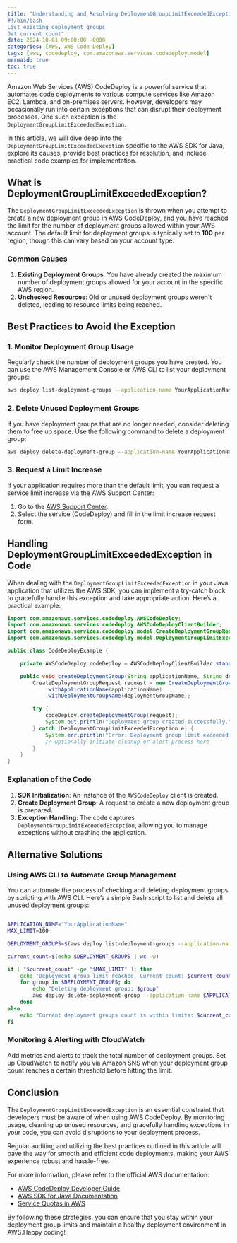 ```yaml
---
title: "Understanding and Resolving DeploymentGroupLimitExceededException in AWS CodeDeploy
#!/bin/bash
List existing deployment groups
Get current count"
date: 2024-10-01 09:00:00 -0000
categories: [AWS, AWS Code Deploy]
tags: [aws, codedeploy, com.amazonaws.services.codedeploy.model]
mermaid: true
toc: true
---
```



Amazon Web Services (AWS) CodeDeploy is a powerful service that automates code deployments to various compute services like Amazon EC2, Lambda, and on-premises servers. However, developers may occasionally run into certain exceptions that can disrupt their deployment processes. One such exception is the `DeploymentGroupLimitExceededException`.

In this article, we will dive deep into the `DeploymentGroupLimitExceededException` specific to the AWS SDK for Java, explore its causes, provide best practices for resolution, and include practical code examples for implementation.

## What is DeploymentGroupLimitExceededException?

The `DeploymentGroupLimitExceededException` is thrown when you attempt to create a new deployment group in AWS CodeDeploy, and you have reached the limit for the number of deployment groups allowed within your AWS account. The default limit for deployment groups is typically set to **100** per region, though this can vary based on your account type.

### Common Causes

1. **Existing Deployment Groups**: You have already created the maximum number of deployment groups allowed for your account in the specific AWS region.
2. **Unchecked Resources**: Old or unused deployment groups weren't deleted, leading to resource limits being reached.

## Best Practices to Avoid the Exception

### 1. Monitor Deployment Group Usage

Regularly check the number of deployment groups you have created. You can use the AWS Management Console or AWS CLI to list your deployment groups:

```bash
aws deploy list-deployment-groups --application-name YourApplicationName
```

### 2. Delete Unused Deployment Groups

If you have deployment groups that are no longer needed, consider deleting them to free up space. Use the following command to delete a deployment group:

```bash
aws deploy delete-deployment-group --application-name YourApplicationName --deployment-group-name YourDeploymentGroupName
```

### 3. Request a Limit Increase

If your application requires more than the default limit, you can request a service limit increase via the AWS Support Center:

1. Go to the [AWS Support Center](https://console.aws.amazon.com/support/home#/case/create?type=service-limit-increase).
2. Select the service (CodeDeploy) and fill in the limit increase request form.

## Handling DeploymentGroupLimitExceededException in Code

When dealing with the `DeploymentGroupLimitExceededException` in your Java application that utilizes the AWS SDK, you can implement a try-catch block to gracefully handle this exception and take appropriate action. Here’s a practical example:

```java
import com.amazonaws.services.codedeploy.AWSCodeDeploy;
import com.amazonaws.services.codedeploy.AWSCodeDeployClientBuilder;
import com.amazonaws.services.codedeploy.model.CreateDeploymentGroupRequest;
import com.amazonaws.services.codedeploy.model.DeploymentGroupLimitExceededException;

public class CodeDeployExample {

    private AWSCodeDeploy codeDeploy = AWSCodeDeployClientBuilder.standard().build();

    public void createDeploymentGroup(String applicationName, String deploymentGroupName) {
        CreateDeploymentGroupRequest request = new CreateDeploymentGroupRequest()
            .withApplicationName(applicationName)
            .withDeploymentGroupName(deploymentGroupName);

        try {
            codeDeploy.createDeploymentGroup(request);
            System.out.println("Deployment group created successfully.");
        } catch (DeploymentGroupLimitExceededException e) {
            System.err.println("Error: Deployment group limit exceeded. Please check your current groups.");
            // Optionally initiate cleanup or alert process here
        }
    }
}
```

### Explanation of the Code

1. **SDK Initialization**: An instance of the `AWSCodeDeploy` client is created.
2. **Create Deployment Group**: A request to create a new deployment group is prepared.
3. **Exception Handling**: The code captures `DeploymentGroupLimitExceededException`, allowing you to manage exceptions without crashing the application.

## Alternative Solutions

### Using AWS CLI to Automate Group Management

You can automate the process of checking and deleting deployment groups by scripting with AWS CLI. Here’s a simple Bash script to list and delete all unused deployment groups:

```bash

APPLICATION_NAME="YourApplicationName"
MAX_LIMIT=100

DEPLOYMENT_GROUPS=$(aws deploy list-deployment-groups --application-name $APPLICATION_NAME --query "deploymentGroups" --output text)

current_count=$(echo $DEPLOYMENT_GROUPS | wc -w)

if [ "$current_count" -ge "$MAX_LIMIT" ]; then
    echo "Deployment group limit reached. Current count: $current_count"
    for group in $DEPLOYMENT_GROUPS; do
        echo "Deleting deployment group: $group"
        aws deploy delete-deployment-group --application-name $APPLICATION_NAME --deployment-group-name $group
    done
else
    echo "Current deployment groups count is within limits: $current_count"
fi
```

### Monitoring & Alerting with CloudWatch

Add metrics and alerts to track the total number of deployment groups. Set up CloudWatch to notify you via Amazon SNS when your deployment group count reaches a certain threshold before hitting the limit.

## Conclusion

The `DeploymentGroupLimitExceededException` is an essential constraint that developers must be aware of when using AWS CodeDeploy. By monitoring usage, cleaning up unused resources, and gracefully handling exceptions in your code, you can avoid disruptions to your deployment process.

Regular auditing and utilizing the best practices outlined in this article will pave the way for smooth and efficient code deployments, making your AWS experience robust and hassle-free.

For more information, please refer to the official AWS documentation:

- [AWS CodeDeploy Developer Guide](https://docs.aws.amazon.com/codedeploy/latest/userguide/welcome.html)
- [AWS SDK for Java Documentation](https://docs.aws.amazon.com/sdk-for-java/latest/developer-guide/home.html)
- [Service Quotas in AWS](https://docs.aws.amazon.com/servicequotas/latest/userguide/intro.html)

By following these strategies, you can ensure that you stay within your deployment group limits and maintain a healthy deployment environment in AWS.Happy coding!